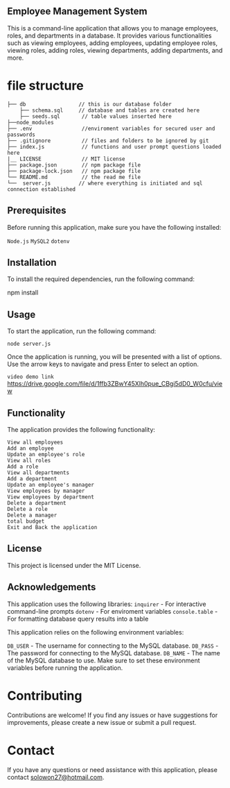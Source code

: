 ## Employee Management System
This is a command-line application that allows you to manage employees, roles, and departments in a database. It provides various functionalities such as viewing employees, adding employees, updating employee roles, viewing roles, adding roles, viewing departments, adding departments, and more.

# file structure
```
├── db                 // this is our database folder
    ├── schema.sql     // database and tables are created here
    ├── seeds.sql       // table values inserted here
├──node_modules
├── .env                //enviroment variables for secured user and passwords
├── .gitignore          // files and folders to be ignored by git
├── index.js            // functions and user prompt questions loaded here
|__ LICENSE             // MIT license
├── package.json        // npm package file
├── package-lock.json   // npm package file
└── README.md           // the read me file  
└──  server.js         // where everything is initiated and sql connection established  
```
## Prerequisites
Before running this application, make sure you have the following installed:

```Node.js```
```MySQL2```
```dotenv```
## Installation

To install the required dependencies, run the following command:

npm install
## Usage
To start the application, run the following command:

```node server.js```


Once the application is running, you will be presented with a list of options. Use the arrow keys to navigate and press Enter to select an option.

``` video demo link ```
https://drive.google.com/file/d/1ffb3ZBwY45Xlh0pue_CBgi5dD0_W0cfu/view

## Functionality
The application provides the following functionality:

```
View all employees
Add an employee
Update an employee's role
View all roles
Add a role
View all departments
Add a department
Update an employee's manager
View employees by manager
View employees by department
Delete a department
Delete a role
Delete a manager
total budget
Exit and Back the application 
```


## License
This project is licensed under the MIT License.

## Acknowledgements
This application uses the following libraries:
```inquirer``` - For interactive command-line prompts
```dotenv``` - For enviroment variables
```console.table``` - For formatting database query results into a table

This application relies on the following environment variables:

```DB_USER``` - The username for connecting to the MySQL database.
```DB_PASS``` - The password for connecting to the MySQL database.
```DB_NAME``` - The name of the MySQL database to use.
Make sure to set these environment variables before running the application.


# Contributing
Contributions are welcome! If you find any issues or have suggestions for improvements, please create a new issue or submit a pull request.


# Contact
If you have any questions or need assistance with this application, please contact solowon27@hotmail.com.